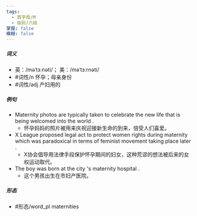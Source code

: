 ```yaml
---
tags:
  - 首字母/M
  - 级别/六级
掌握: false
模糊: false
---
```

##### 词义
- 英：/məˈtɜːnəti/； 美：/məˈtɜːrnəti/
- #词性/n  怀孕；母亲身份
- #词性/adj  产妇用的
##### 例句
- Maternity photos are typically taken to celebrate the new life that is being welcomed into the world .
	- 怀孕妈妈的照片被用来庆祝迎接新生命的到来，倍受人们喜爱。
- X League proposed legal act to protect women rights during maternity which was paradoxical in terms of feminist movement taking place later .
	- X协会倡导用法律手段保护怀孕期间的妇女，这种荒谬的想法被后来的女权运动取代。
- The boy was born at the city 's maternity hospital .
	- 这个男孩出生在市妇产医院。
##### 形态
- #形态/word_pl maternities
